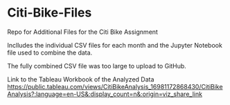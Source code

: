 # Citi-Bike-Files
Repo for Additional Files for the Citi Bike Assignment

Inclludes the individual CSV files for each month and the Jupyter Notebook file used to combine the data. 

The fully combined CSV file was too large to upload to GitHub. 



Link to the Tableau Workbook of the Analyzed Data
https://public.tableau.com/views/CitiBikeAnalysis_16981172868430/CitiBikeAnalysis?:language=en-US&:display_count=n&:origin=viz_share_link
